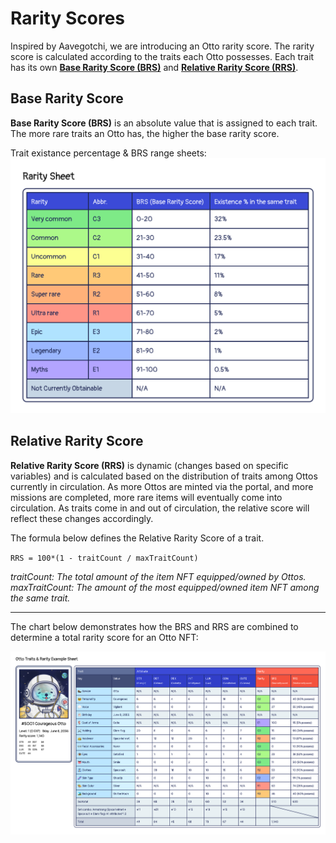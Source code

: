 # Rarity Scores

Inspired by Aavegotchi, we are introducing an Otto rarity score. The rarity score is calculated according to the traits each Otto possesses. Each trait has its own **[Base Rarity Score (BRS)](#brs)** and **[Relative Rarity Score (RRS)](#rrs)**.

## Base Rarity Score <a href="#brs" id="brs"></a>

**Base Rarity Score (BRS)** is an absolute value that is assigned to each trait. The more rare traits an Otto has, the higher the base rarity score. 

Trait existance percentage & BRS range sheets:
![Rarity Sheets](img/RaritySheet.jpg)


## Relative Rarity Score <a href="#rrs" id="rrs"></a>

**Relative Rarity Score (RRS)** is dynamic (changes based on specific variables) and is calculated based on the distribution of traits among Ottos currently in circulation. As more Ottos are minted via the portal, and more missions are completed, more rare items will eventually come into circulation. As traits come in and out of circulation, the relative score will reflect these changes accordingly. 

The formula below defines the Relative Rarity Score of a trait.

`RRS = 100*(1 - traitCount / maxTraitCount)`

*traitCount: The total amount of the item NFT equipped/owned by Ottos.*  
*maxTraitCount: The amount of the most equipped/owned item NFT among the same trait.*

---

The chart below demonstrates how the BRS and RRS are combined to determine a total rarity score for an Otto NFT:

![Example Sheets](img/traits_rarity_example.jpg)